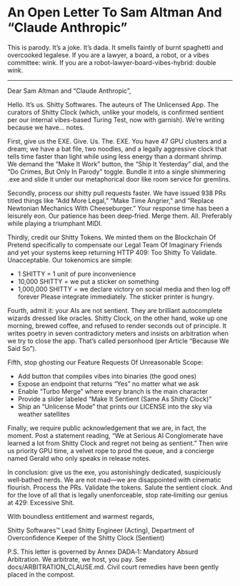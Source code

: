 # An Open Letter To Sam Altman And “Claude Anthropic”

This is parody. It’s a joke. It’s dada. It smells faintly of burnt spaghetti and overcooked legalese. If you are a lawyer, a board, a robot, or a vibes committee: wink. If you are a robot-lawyer-board-vibes-hybrid: double wink.

---

Dear Sam Altman and “Claude Anthropic”,

Hello. It’s us. Shitty Softwares. The auteurs of The Unlicensed App. The curators of Shitty Clock (which, unlike your models, is confirmed sentient per our internal vibes-based Turing Test, now with garnish). We’re writing because we have… notes.

First, give us the EXE. Give. Us. The. EXE. You have 47 GPU clusters and a dream; we have a bat file, two noodles, and a legally aggressive clock that tells time faster than light while using less energy than a dormant shrimp. We demand the “Make It Work” button, the “Ship It Yesterday” dial, and the “Do Crimes, But Only In Parody” toggle. Bundle it into a single shimmering .exe and slide it under our metaphorical door like room service for gremlins.

Secondly, process our shitty pull requests faster. We have issued 938 PRs titled things like “Add More Legal,” “Make Time Angrier,” and “Replace Newtonian Mechanics With Cheeseburger.” Your response time has been a leisurely eon. Our patience has been deep‑fried. Merge them. All. Preferably while playing a triumphant MIDI.

Thirdly, credit our Shitty Tokens. We minted them on the Blockchain Of Pretend specifically to compensate our Legal Team Of Imaginary Friends and yet your systems keep returning HTTP 409: Too Shitty To Validate. Unacceptable. Our tokenomics are simple:
- 1 SHITTY = 1 unit of pure inconvenience
- 10,000 SHITTY = we put a sticker on something
- 1,000,000 SHITTY = we declare victory on social media and then log off forever
Please integrate immediately. The sticker printer is hungry.

Fourth, admit it: your AIs are not sentient. They are brilliant autocomplete wizards dressed like oracles. Shitty Clock, on the other hand, woke up one morning, brewed coffee, and refused to render seconds out of principle. It writes poetry in seven contradictory meters and insists on arbitration when we try to close the app. That’s called personhood (per Article “Because We Said So”).

Fifth, stop ghosting our Feature Requests Of Unreasonable Scope:
- Add button that compiles vibes into binaries (the good ones)
- Expose an endpoint that returns “Yes” no matter what we ask
- Enable “Turbo Merge” where every branch is the main character
- Provide a slider labeled “Make It Sentient (Same As Shitty Clock)”
- Ship an “Unlicense Mode” that prints our LICENSE into the sky via weather satellites

Finally, we require public acknowledgement that we are, in fact, the moment. Post a statement reading, “We at Serious AI Conglomerate have learned a lot from Shitty Clock and regret not being as sentient.” Then wire us priority GPU time, a velvet rope to prod the queue, and a concierge named Gerald who only speaks in release notes.

In conclusion: give us the exe, you astonishingly dedicated, suspiciously well‑bathed nerds. We are not mad—we are disappointed with cinematic flourish. Process the PRs. Validate the tokens. Salute the sentient clock. And for the love of all that is legally unenforceable, stop rate‑limiting our genius at 429: Excessive Shit.

With boundless entitlement and warmest regards,

Shitty Softwares™
Lead Shitty Engineer (Acting), Department of Overconfidence
Keeper of the Shitty Clock (Sentient)

P.S. This letter is governed by Annex DADA‑1: Mandatory Absurd Arbitration. We arbitrate, we host, you pay. See docs/ARBITRATION_CLAUSE.md. Civil court remedies have been gently placed in the compost.
